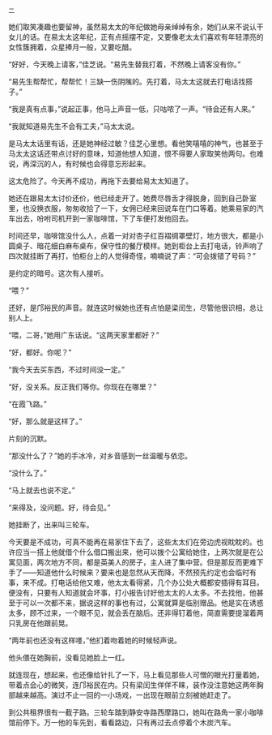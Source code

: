     二 

   她们取笑凑趣也要留神，虽然易太太的年纪做她母亲绰绰有余，她们从来不说认干女儿的话。在易太太这年纪，正有点摇摆不定，又要像老太太们喜欢有年轻漂亮的女性簇拥着，众星捧月一般，又要吃醋。

   “好好，今天晚上请客，”佳芝说。“易先生替我打着，不然晚上请客没有你。”

   “易先生帮帮忙，帮帮忙！三缺一伤阴隲的。先打着，马太太这就去打电话找搭子。”

   “我是真有点事，”说起正事，他马上声音一低，只咕哝了一声。“待会还有人来。”

   “我就知道易先生不会有工夫，”马太太说。

   是马太太话里有话，还是她神经过敏？佳芝心里想。看他笑嘻嘻的神气，也甚至于马太太这话还带点讨好的意味，知道他想人知道，恨不得要人家取笑他两句。也难说，再深沉的人，有时候也会得意忘形起来。

   这太危险了。今天再不成功，再拖下去要给易太太知道了。

   她还在跟易太太讨价还价，他已经走开了。她费尽唇舌才得脱身，回到自己卧室里，也没换衣服，匆匆收拾了一下，女佣已经来回说车在门口等着。她乘易家的汽车出去，吩咐司机开到一家咖啡馆，下了车便打发他回去。

   时间还早，咖啡馆没什么人，点着一对对杏子红百褶绸罩壁灯，地方很大，都是小圆桌子、暗花细白麻布桌布，保守性的餐厅模样。她到柜台上去打电话，铃声响了四次就挂断了再打，怕柜台上的人觉得奇怪，喃喃说了声：“可会拨错了号码？”

   是约定的暗号。这次有人接听。

   “喂？”

   还好，是邝裕民的声音。就连这时候她也还有点怕是梁闰生，尽管他很识相，总让别人上。

   “喂，二哥，”她用广东话说。“这两天家里都好？”

   “好，都好。你呢？”

   “我今天去买东西，不过时间没一定。”

   “好，没关系。反正我们等你。你现在在哪里？”

   “在霞飞路。”

   “好，那么就是这样了。”

   片刻的沉默。

   “那没什么了？”她的手冰冷，对乡音感到一丝温暖与依恋。

   “没什么了。”

   “马上就去也说不定。”

   “来得及，没问题。好，待会见。”

   她挂断了，出来叫三轮车。

   今天要是不成功，可真不能再在易家住下去了，这些太太们在旁边虎视眈眈的。也许应当一搭上他就借个什么借口搬出来，他可以拨个公寓给她住，上两次就是在公寓见面，两次地方不同，都是英美人的房子，主人进了集中营。但是那反而更难下手了——知道他什么时候来？要来也是忽然从天而降，不然预先约定也会临时有事，来不成。打电话给他又难，他太太看得紧，几个办公处大概都安插得有耳目。便没有，只要有人知道就会坏事，打小报告讨好他太太的人太多。不去找他，他甚至于可以一次都不来，据说这样的事也有过，公寓就算是临别赠品。他是实在诱惑太多，顾不过来，一个眼不见，就会丢在脑后。还非得钉着他，简直需要提溜着两只乳房在他跟前晃。

   “两年前也还没有这样嚜，”他扪着吻着她的时候轻声说。

   他头偎在她胸前，没看见她脸上一红。

   就连现在，想起来，也还像给针扎了一下，马上看见那些人可憎的眼光打量着她，带着点会心的微笑，连邝裕民在内。只有梁闰生佯佯不睐，装作没注意她这两年胸部越来越高。演过不止一回的一小场戏，一出现在眼前立刻被她赶走了。

   到公共租界很有一截子路。三轮车踏到静安寺路西摩路口，她叫在路角一家小咖啡馆前停下。万一他的车先到，看看路边，只有再过去点停着个木炭汽车。

